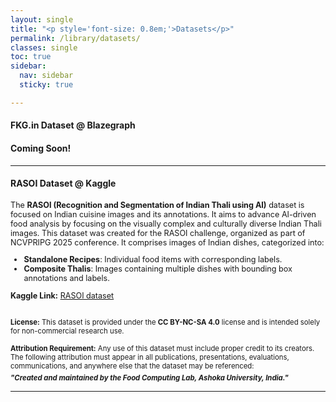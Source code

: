 ```yaml
---
layout: single
title: "<p style='font-size: 0.8em;'>Datasets</p>"
permalink: /library/datasets/
classes: single
toc: true
sidebar:
  nav: sidebar
  sticky: true

---
```


#### FKG.in Dataset @ Blazegraph
<div class="notice--danger">
  <h4>Coming Soon!</h4>
</div>

<hr>

#### RASOI Dataset @ Kaggle
<div style="font-size: 0.9em;">
The <b>RASOI (Recognition and Segmentation of Indian Thali using AI)</b> dataset is focused on Indian cuisine images and its annotations. It aims to advance AI-driven food analysis by focusing on the visually complex and culturally diverse Indian Thali images. This dataset was created for the RASOI challenge, organized as part of NCVPRIPG 2025 conference. It comprises images of Indian dishes, categorized into:
<ul> 
  <li><b>Standalone Recipes</b>: Individual food items with corresponding labels.</li>
  <li><b>Composite Thalis</b>: Images containing multiple dishes with bounding box annotations and labels.</li> 
</ul>

<i class="fa-solid fa-link"></i> <b>Kaggle Link:</b> <a href="https://www.kaggle.com/datasets/eda19bdde69843e6a82f85d0a6ee495139a81d5b76f79331eb54dd69e6b0d0a9
" target="_blank">RASOI dataset</a>
<br><br>

<p style="font-size: 0.9em;">
  <i class="fa-brands fa-creative-commons"></i><i class="fa-brands fa-creative-commons-by"></i><i class="fa-brands fa-creative-commons-nc"></i><i class="fa-brands fa-creative-commons-sa"></i> <b>License:</b> This dataset is provided under the <b>CC BY-NC-SA 4.0</b> license and is intended solely for non-commercial research use.
  <br><br>
  <i class="fa-solid fa-pen-nib"></i> <b>Attribution Requirement:</b> Any use of this dataset must include proper credit to its creators. The following attribution must appear in all publications, presentations, evaluations, communications, and anywhere else that the dataset may be referenced:
  <br>
  <span style="display: block; margin-top: 0.5em; font-style: italic; font-weight: bold;">
    "Created and maintained by the Food Computing Lab, Ashoka University, India."
  </span>
</p>

</div>

<hr>